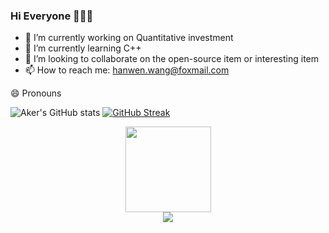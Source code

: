 ### Hi Everyone 👋👋👋
- 🔭 I’m currently working on Quantitative investment 
- 🌱 I’m currently learning C++
- 👯 I’m looking to collaborate on the open-source item or interesting item
- 📫 How to reach me: hanwen.wang@foxmail.com

<!--
**aker-pc/aker-pc** is a ✨ _special_ ✨ repository because its `README.md` (this file) appears on your GitHub profile.

Here are some ideas to get you started:

- 🔭 I’m currently working on ...
- 🌱 I’m currently learning ...
- 👯 I’m looking to collaborate on ...
- 🤔 I’m looking for help with ...
- 💬 Ask me about ...
- 📫 How to reach me: ...
- 😄 Pronouns: ...
- ⚡ Fun fact: ...
-->
😄 Pronouns

![Aker's GitHub stats](https://github-readme-stats.vercel.app/api?username=aker-pc&show_icons=true&theme=tokyonight)
[![GitHub Streak](https://streak-stats.demolab.com/?user=aker-pc&theme=dark)](https://git.io/streak-stats)
<div align="center"> <img height="137px" src="[https://github-readme-stats.vercel.app/api?username=sun0225SUN&hide_title=true&hide_border=true&show_icons=true](https://github-readme-stats.vercel.app/api?username=aker-pc&show_icons=true&theme=tokyonightline_height=21&text_color=000&icon_color=000&bg_color=0,ea6161,ffc64d,fffc4d,52fa5a&theme=graywhite" /> </div>
<div align="center"> <img src="https://visitor-badge.glitch.me/badge?page_id=aker-pc" /> </div>
